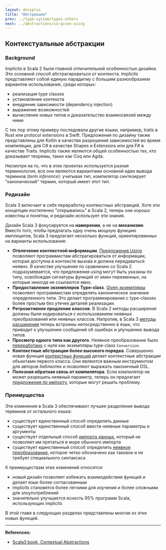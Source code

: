 ```yaml
---
layout: docsplus
title: "Абстракции"
prev: ../type-system/types-others
next: ../abstractions/ca-given-using
---
```


## Контекстуальные абстракции

### Background

Implicits в Scala 2 были главной отличительной особенностью дизайна. 
Это основной способ абстрагироваться от контекста.
Implicits представляют собой единую парадигму с большим разнообразием вариантов использования, среди которых:
- реализация type classes
- установление контекста
- внедрение зависимости (dependency injection)
- выражение возможностей
- вычисление новых типов и доказательство взаимосвязей между ними

С тех пор этому примеру последовали другие языки, например, traits в Rust или protocol extensions в Swift. 
Предложения по дизайну также представлены для Kotlin в качестве разрешения зависимостей во время компиляции, 
для C# в качестве Shapes и Extensions или для F# в качестве Traits.
Implicits также являются общей особенностью тех, кто доказывает теоремы, таких как Coq или Agda.

Несмотря на то, что в этих проектах используется разная терминология, 
все они являются вариантами основной идеи вывода терминов (_term inference_): 
учитывая тип, компилятор синтезирует "канонический" термин, который имеет этот тип.


### Редизайн

Scala 3 включает в себя переработку контекстных абстракций. 
Хотя эти концепции постепенно "открывались" в Scala 2, 
теперь они хорошо известны и понятны, и редизайн использует эти знания.

Дизайн Scala 3 фокусируется на **намерении**, а не на **механизме**. 
Вместо того, чтобы предлагать одну очень мощную функцию имплицитов, 
Scala 3 предлагает несколько функций, ориентированных на варианты использования:
- **Отвлечение контекстной информации**. 
[Предложения Using](./ca-given-using) 
позволяют программистам абстрагироваться от информации, которая доступна в контексте вызова и должна передаваться неявно. 
В качестве улучшения по сравнению со Scala 2 подразумевается, 
что предложения using могут быть указаны по типу, 
освобождая сигнатуры функций от имен переменных, на которые никогда не ссылаются явно.
- **Предоставление экземпляров Type-class**. 
[Given экземпляры](./ca-type-classes) позволяют программистам определять каноническое значение определенного типа. 
Это делает программирование с type-classes более простым без утечек деталей реализации.
- **Ретроактивное продление классов**. 
В Scala 2 методы расширения должны были кодироваться с использованием неявных преобразований или неявных классов. 
Напротив, в Scala 3 [методы расширения](./ca-extension-methods) 
теперь встроены непосредственно в язык, что приводит к улучшению сообщений об ошибках и улучшению вывода типов.
- **Просмотр одного типа как другого**.
Неявное преобразование было [переработано](./ca-implicit-conversions) с нуля 
как экземпляры type-class `Conversion`.
- **Контекстные абстракции более высокого порядка**. 
Совершенно новая функция [контекстных функций](../type-system/types-dependent-function) 
делает контекстные абстракции объектами первого класса. 
Они являются важным инструментом для авторов библиотек и позволяют выражать лаконичный DSL.
- **Полезная обратная связь от компилятора**. 
Если компилятор не может разрешить неявный параметр, 
теперь он предлагает [предложения по импорту](https://www.scala-lang.org/blog/2020/05/05/scala-3-import-suggestions.html), 
которые могут решить проблему.


### Преимущества

Эти изменения в Scala 3 обеспечивают лучшее разделение вывода терминов от остального языка:
- существует единственный способ определить данные
- существует единственный способ ввести неявные параметры и аргументы
- существует отдельный способ [импорта данных](./ca-given-imports), 
который не позволяет им прятаться в море обычного импорта
- существует единственный способ определить [неявное преобразование](./ca-implicit-conversions), 
которое четко обозначено как таковое и не требует специального синтаксиса

К преимуществам этих изменений относятся:
- новый дизайн позволяет избежать взаимодействия функций и делает язык более согласованным
- implicits становятся более легкими для изучения и более сложными для злоупотреблений
- значительно улучшается ясность 95% программ Scala, использующих implicits

В этой главе в следующих разделах представлены многие из этих новых функций.


---

**References:**
- [Scala3 book, Contextual Abstractions](https://docs.scala-lang.org/scala3/book/ca-contextual-abstractions-intro.html)
